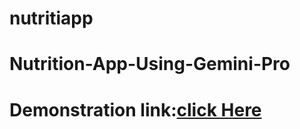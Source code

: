 # nutritiapp

# Nutrition-App-Using-Gemini-Pro

# Demonstration link:[click Here](https://drive.google.com/file/d/1X7iyiE6llR3pIMeDbF5gRnkDuMvMef6V/view?usp=drivesdk)
